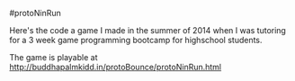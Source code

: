 #protoNinRun

Here's the code a game I made in the summer of 2014 when I was tutoring for a 3 week
game programming bootcamp for highschool students.

The game is playable at http://buddhapalmkidd.in/protoBounce/protoNinRun.html
